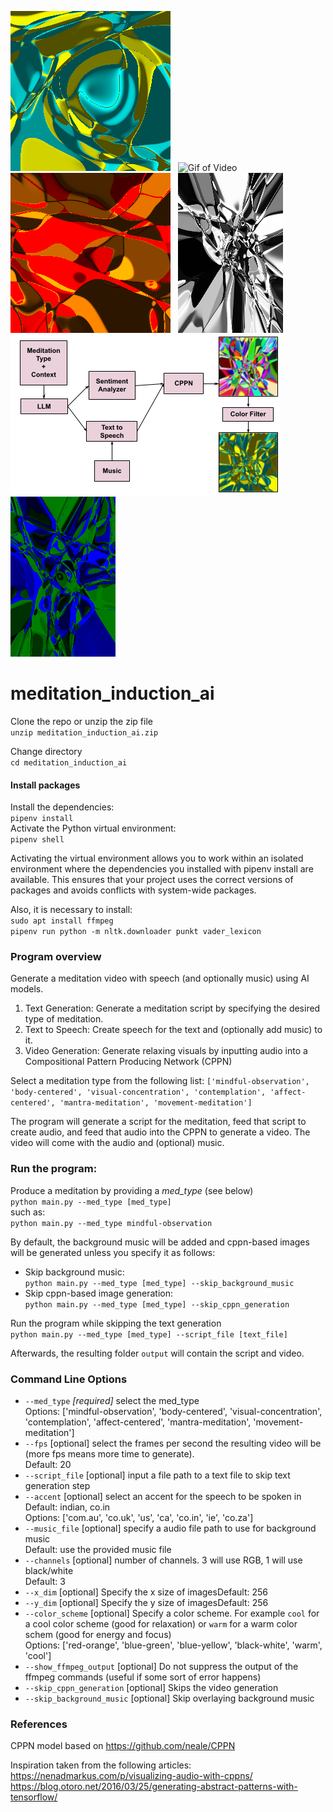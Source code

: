 ![Blue Yellow Image](examples/color-scheme-images/blue-yellow.png) &nbsp;
![Gif of Video](examples/cppn-video.gif) &nbsp;
![Red Orange Image](examples/color-scheme-images/red-orange.png) &nbsp;
![Black White Image](examples/color-scheme-images/black-white-small.png) &nbsp;
![Program Structure Diagram](assets/meditation-induction-diagram.png) &nbsp;
![Blue Green Image](examples/color-scheme-images/blue-green-small.png)

# meditation_induction_ai

Clone the repo or unzip the zip file  
`unzip meditation_induction_ai.zip`

Change directory  
`cd meditation_induction_ai`

#### Install packages

Install the dependencies:  
`pipenv install`  
Activate the Python virtual environment:  
`pipenv shell`

Activating the virtual environment allows you to work within an isolated environment where the dependencies you installed with pipenv install are available. This ensures that your project uses the correct versions of packages and avoids conflicts with system-wide packages.

Also, it is necessary to install:  
`sudo apt install ffmpeg`  
`pipenv run python -m nltk.downloader punkt vader_lexicon`

### Program overview

Generate a meditation video with speech (and optionally music) using AI models.

1. Text Generation: Generate a meditation script by specifying the desired type of meditation.
2. Text to Speech: Create speech for the text and (optionally add music) to it.
3. Video Generation: Generate relaxing visuals by inputting audio into a Compositional Pattern Producing Network (CPPN)

Select a meditation type from the following list:
`['mindful-observation', 'body-centered', 'visual-concentration', 'contemplation', 'affect-centered', 'mantra-meditation', 'movement-meditation']`

The program will generate a script for the meditation, feed that script to create audio, and feed that audio into the CPPN to generate a video. The video will come with the audio and (optional) music.

### Run the program:

Produce a meditation by providing a *med_type* (see below)  
`python main.py --med_type [med_type]`  
such as:  
`python main.py --med_type mindful-observation`

By default, the background music will be added and cppn-based images will be generated unless you specify it as follows:

- Skip background music:  
`python main.py --med_type [med_type] --skip_background_music`
- Skip cppn-based image generation:  
`python main.py --med_type [med_type] --skip_cppn_generation`

Run the program while skipping the text generation  
`python main.py --med_type [med_type] --script_file [text_file]`

Afterwards, the resulting folder `output` will contain the script and video.

### Command Line Options

- `--med_type` _[required]_ select the med_type  
Options: ['mindful-observation', 'body-centered', 'visual-concentration', 'contemplation', 'affect-centered', 'mantra-meditation', 'movement-meditation']
- `--fps` [optional] select the frames per second the resulting video will be (more fps means more time to generate).  
Default: 20
- `--script_file` [optional] input a file path to a text file to skip text generation step
- `--accent` [optional] select an accent for the speech to be spoken in  
Default: indian, co.in  
Options: ['com.au', 'co.uk', 'us', 'ca', 'co.in', 'ie', 'co.za']
- `--music_file` [optional] specify a audio file path to use for background music  
Default: use the provided music file
- `--channels` [optional] number of channels. 3 will use RGB, 1 will use black/white  
Default: 3
- `--x_dim` [optional] Specify the x size of imagesDefault: 256
- `--y_dim` [optional] Specify the y size of imagesDefault: 256
- `--color_scheme` [optional] Specify a color scheme. For example `cool` for a cool color scheme (good for relaxation) or `warm` for a warm color schem (good for energy and focus)  
Options: ['red-orange', 'blue-green', 'blue-yellow', 'black-white', 'warm', 'cool']
- `--show_ffmpeg_output` [optional] Do not suppress the output of the ffmpeg commands (useful if some sort of error happens)
- `--skip_cppn_generation` [optional] Skips the video generation
- `--skip_background_music` [optional] Skip overlaying background music

### References

CPPN model based on https://github.com/neale/CPPN

Inspiration taken from the following articles:
https://nenadmarkus.com/p/visualizing-audio-with-cppns/
https://blog.otoro.net/2016/03/25/generating-abstract-patterns-with-tensorflow/
